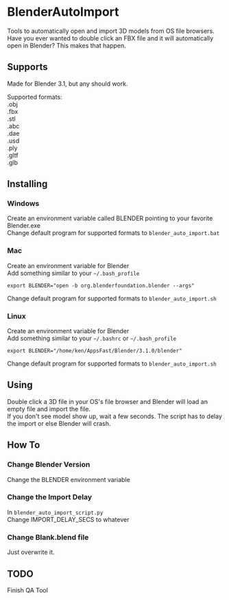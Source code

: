 # BlenderAutoImport

Tools to automatically open and import 3D models from OS file browsers.
Have you ever wanted to double click an FBX file and it will automatically open in Blender?
This makes that happen.

## Supports
Made for Blender 3.1, but any should work.  

Supported formats:  
.obj  
.fbx  
.stl  
.abc  
.dae  
.usd  
.ply  
.gltf  
.glb  

## Installing
### Windows
Create an environment variable called BLENDER pointing to your favorite Blender.exe  
Change default program for supported formats to `blender_auto_import.bat`  

### Mac
Create an environment variable for Blender  
Add something similar to your `~/.bash_profile`  
```
export BLENDER="open -b org.blenderfoundation.blender --args"
```
Change default program for supported formats to `blender_auto_import.sh`  

### Linux  
Create an environment variable for Blender  
Add something similar to your `~/.bashrc` or `~/.bash_profile`  
```
export BLENDER="/home/ken/AppsFast/Blender/3.1.0/blender"
```
Change default program for supported formats to `blender_auto_import.sh`  

## Using
Double click a 3D file in your OS's file browser and Blender will load an empty file and import the file.  
If you don't see model show up, wait a few seconds. The script has to delay the import or else Blender will crash.  

## How To
### Change Blender Version  
Change the BLENDER environment variable  

### Change the Import Delay
In `blender_auto_import_script.py`  
Change IMPORT_DELAY_SECS to whatever  

### Change Blank.blend file  
Just overwrite it.  


## TODO  
Finish QA Tool  

